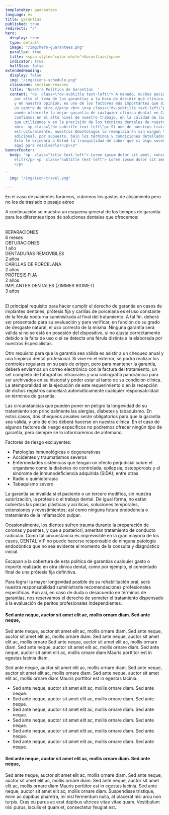 ```yaml
---
templateKey: guarantees
language: es
title: garantias
published: true
redirects: "/"
hero:
  display: true
  type: default
  image: "/img/hero-guarantees.png"
  parallax: true
  title: <span style="color:white">Garantías</span>
  indicator: true
  halfSize: false
extendedHeading:
  display: false
  img: "/img/icons-schedule.png"
  classname: section-reasons
  title: 'Nuestra Política de Garantías  '
  content: "<p  class=\"dv-subtitle text-left\"> A menudo, muchos pacientes pasan
    por alto el tema de las garantías a la hora de decidir qué clínica dental elegir,
    y en nuestra opinión; es uno de los factores más importantes que diferencian a
    un centro de otro.</p>\n <br> \n<p class=\"dv-subtitle text-left\"p> DENTAL VIP
    puede ofrecerle la mejor garantía de cualquier clínica dental en Caracas porque
    confiamos en el alto nivel de nuestro trabajo, en la calidad de los materiales
    que utilizamos y en la precisión de los técnicos dentales de nuestro laboratorio.</p>
    <br>  <p class=\"dv-subtitle text-left\"p> Si uno de nuestros tratamientos falla
    estructuralmente, nuestros Odontólogos lo reemplazarán sin ningún tipo de costo
    adicional, por supuesto, bajo los términos y condiciones detallados a continuación.
    Esto le brindará a Usted la tranquilidad de saber que si algo sucede, ¡estaremos
    aquí para resolverlo!</p>\n"
bannerFooter:
  body: '<p  class="title text-left"> Lorem ipsum dolor sit amet, consectetur adipiscing
    elit?</p> <p  class="subtitle text-left"> Lorem ipsum dolor sit amet, <b>Nullam</b>
    </p>

'
  img: "/img/icon-travel.png"

---
```

<div class="green message"> En el caso de pacientes foráneos, cubrimos los gastos de alojamiento pero no los de traslado o pasaje aéreo </div> <p> A continuación se muestra un esquema general de los tiempos de garantía para los diferentes tipos de soluciones dentales que ofrecemos: </p> <br> <div class="percentaje"> <div class="progress-bar"> <span class="progress-bar-fill" style="width: 17%;"></span> </div> <div class="title">REPARACIONES </div> <div class="time">6 meses</div> </div> <div class="percentaje"> <div class="progress-bar"> <span class="progress-bar-fill" style="width: 34%;"></span> </div> <div class="title">OBTURACIONES</div> <div class="time">1 año</div> </div> <div class="percentaje"> <div class="progress-bar"> <span class="progress-bar-fill" style="width: 68%;"></span> </div> <div class="title">DENTADURAS REMOVIBLES</div> <div class="time">2 años</div> </div> <div class="percentaje"> <div class="progress-bar"> <span class="progress-bar-fill" style="width: 68%;"></span> </div> <div class="title">CARILLAS DE PORCELANA</div> <div class="time">2 años</div> </div> <div class="percentaje"> <div class="progress-bar"> <span class="progress-bar-fill" style="width: 68%;"></span> </div> <div class="title">PRÓTESIS FIJA</div> <div class="time">2 años</div> </div> <div class="percentaje"> <div class="progress-bar"> <span class="progress-bar-fill" style="width: 100%;"></span> </div> <div class="title">IMPLANTES DENTALES (ZIMMER BIOMET)</div> <div class="time">3 años</div> </div> <br> <p> El principal requisito para hacer cumplir el derecho de garantía en casos de implantes dentales, prótesis fija y carillas de porcelana es el uso constante de la férula nocturna suministrada al final del tratamiento. A tal fin, deberá ser presentada para su evaluación y para verificar, en función de su grado de desgaste natural, el uso correcto de la misma. Ninguna garantía será válida si no se está en posesión del dispositivo, si no ajusta correctamente debido a la falta de uso o si se detecta una férula distinta a la elaborada por nuestros Especialistas. </p> <p> Otro requisito para que la garantía sea válida es asistir a un chequeo anual y una limpieza dental profesional. Si vive en el exterior, se podrá realizar los controles regulares en su país de origen, pero para mantener la garantía, deberá enviarnos un correo electrónico con la factura del tratamiento, un set completo de fotografías intraorales y una radiografía panorámica para ser archivados en su historial y poder estar al tanto de su condición clínica. La atemporalidad en la ejecución de este requerimiento o en la recepción de dichos registros cancelará automáticamente cualquier responsabilidad en términos de garantía. </p> <p> Las circunstancias que pueden poner en peligro la longevidad de su tratamiento son principalmente las alergias, diabetes y tabaquismo. En estos casos, dos chequeos anuales serán obligatorios para que la garantía sea válida, y uno de ellos deberá hacerse en nuestra clínica. En el caso de algunos factores de riesgo específicos no podremos ofrecer ningún tipo de garantía, pero siempre se lo informaremos de antemano. </p> <div class="message red"> Factores de riesgo excluyentes: <ul> <li>Patologías inmunológicas o degenerativas</li> <li>Accidentes y traumatismos severos</li> <li>Enfermedades sistémicas que tengan un efecto perjudicial sobre el organismo como la diabetes no controlada, epilepsia, osteoporosis y el síndrome de inmunodeficiencia adquirida (SIDA); entre otras</li> <li>Radio o quimioterapia</li>  <li>Tabaquismo severo</li> </ul> </div> <p> La garantía se invalida si el paciente o un tercero modifica, sin nuestra autorización, la prótesis o el trabajo dental. De igual forma, no están cubiertas las piezas plásticas y acrílicas, soluciones temporales, extensiones y revestimientos; así como ninguna futura endodoncia o tratamiento de la inflamación pulpar. </p> <p> Ocasionalmente, los dientes sufren trauma durante la preparación de coronas y puentes, y que a posteriori, ameritan tratamiento de conducto radicular. Como tal circunstancia es imprevisible en la gran mayoría de los casos, DENTAL VIP no puede hacerse responsable de ninguna patología endodóntica que no sea evidente al momento de la consulta y diagnóstico inicial. </p> <p> Escapan a la cobertura de esta política de garantías cualquier gasto o importe realizado en otra clínica dental, como por ejemplo, el cementado final de una prótesis fija definitiva. </p> <p> Para lograr la mayor longevidad posible de su rehabilitación oral, será nuestra responsabilidad suministrarle recomendaciones profesionales específicas. Aún así, en caso de duda o desacuerdo en términos de garantías, nos reservamos el derecho de someter el tratamiento dispensado a la evaluación de peritos profesionales independientes. </p> <h4> Sed ante neque, auctor sit amet elit ac, mollis ornare diam. Sed ante neque, </h4> <p> Sed ante neque, auctor sit amet elit ac, mollis ornare diam. Sed ante neque, auctor sit amet elit ac, mollis ornare diam. Sed ante neque, auctor sit amet elit ac, mollis ornare Sed ante neque, auctor sit amet elit ac, mollis ornare diam. Sed ante neque, auctor sit amet elit ac, mollis ornare diam. Sed ante neque, auctor sit amet elit ac, mollis ornare diam Mauris porttitor est in egestas lacinia diam. </p> <p> Sed ante neque, auctor sit amet elit ac, mollis ornare diam. Sed ante neque, auctor sit amet elit ac, mollis ornare diam. Sed ante neque, auctor sit amet elit ac, mollis ornare diam Mauris porttitor est in egestas lacinia. </p> <ul class="check-list"> <li> <i class="icon-check circle"></i> Sed ante neque, auctor sit amet elit ac, mollis ornare diam. Sed ante neque. </li> <li> <i class="icon-check circle"></i> Sed ante neque, auctor sit amet elit ac, mollis ornare diam. Sed ante neque. </li> <li> <i class="icon-check circle"></i> Sed ante neque, auctor sit amet elit ac, mollis ornare diam. Sed ante neque. </li> <li> <i class="icon-check circle"></i> Sed ante neque, auctor sit amet elit ac, mollis ornare diam. Sed ante neque. </li> <li> <i class="icon-check circle"></i> Sed ante neque, auctor sit amet elit ac, mollis ornare diam. Sed ante neque. </li> <li> <i class="icon-check circle"></i> Sed ante neque, auctor sit amet elit ac, mollis ornare diam. Sed ante neque. </li> </ul> <h4> Sed ante neque, auctor sit amet elit ac, mollis ornare diam. Sed ante neque, </h4> <p> Sed ante neque, auctor sit amet elit ac, mollis ornare diam. Sed ante neque, auctor sit amet elit ac, mollis ornare diam. Sed ante neque, auctor sit amet elit ac, mollis ornare diam Mauris porttitor est in egestas lacinia. Sed ante neque, auctor sit amet elit ac, mollis ornare diam. Suspendisse tristique, enim ac dapibus pharetra, mi nisl fermentum nulla, at placerat nisi arcu non turpis. Cras eu purus ac erat dapibus ultrices vitae vitae quam. Vestibulum nisi purus, iaculis et quam et, consectetur feugiat est.. </p>